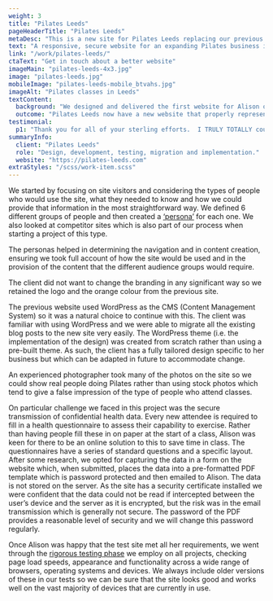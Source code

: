 ```yaml
---
weight: 3
title: "Pilates Leeds"
pageHeaderTitle: "Pilates Leeds"
metaDesc: "This is a new site for Pilates Leeds replacing our previous site. Greater competition and a significant development of the business drove the redesign."
text: "A responsive, secure website for an expanding Pilates business in Leeds. The site has a modern design and integrates with an external class booking and payments system. The owner uses the content management system to update the site on a regular basis."
link: "/work/pilates-leeds/"
ctaText: "Get in touch about a better website"
imageMain: "pilates-leeds-4x3.jpg"
image: "pilates-leeds.jpg"
mobileImage: "pilates-leeds-mobile_btvahs.jpg"
imageAlt: "Pilates classes in Leeds"
textContent:
  background: "We designed and delivered the first website for Alison of Pilates Leeds in December 2013 and in December 2017 we delivered a totally redesigned site. The reason for the new project was two-fold. Firstly, there is now more competition in Leeds for Pilates classes so there was a need to modernise and refresh the site to ensure it matched or exceeded the websites of others. Secondly, Pilates Leeds has grown and developed greatly in the three years since the original site went live. There are now 4 Pilates instructors apart from the owner, many more class types and several new venues. The site needed a different structure to allow visitors to easily find the information they needed."
  outcome: "Pilates Leeds now have a new website that properly represents the business as it is now. It is easy to use, fully mobile responsive and secure. The implementation of the online questionnaire saves on admin in classes and helps ensure that the necessary data is reliably collected. All the pages from the previous site are <a href='https://www.attractmore.uk/services/website-creation/website-migration-implementation/'>automatically redirected</a> to appropriate pages on the new site so visitors and search engines are not left with ‘page not found’ errors and it also serves to make sure that all social media posts that reference pages from the site, still function."
testimonial:
  p1: "Thank you for all of your sterling efforts.  I TRULY TOTALLY couldn't have done it without you and really didn't anticipate how much my business would grow as a result of the website. My business has grown much more than I had envisaged and this is entirely down to the quality of the website and the SEO.  All down to you."
summaryInfo:
  client: "Pilates Leeds"
  role: "Design, development, testing, migration and implementation."
  website: "https://pilates-leeds.com"
extraStyles: "/scss/work-item.scss"
---
```


We started by focusing on site visitors and considering the types of people who would use the site, what they needed to know and how we could provide that information in the most straightforward way. We defined 6 different groups of people and then created a [‘persona’](/services/website-creation/understanding-your-business/) for each one. We also looked at competitor sites which is also part of our process when starting a project of this type.

The personas helped in determining the navigation and in content creation, ensuring we took full account of how the site would be used and in the provision of the content that the different audience groups would require.

The client did not want to change the branding in any significant way so we retained the logo and the orange colour from the previous site.

The previous website used WordPress as the CMS (Content Management System) so it was a natural choice to continue with this. The client was familiar with using WordPress and we were able to migrate all the existing blog posts to the new site very easily. The WordPress theme (i.e. the implementation of the design) was created from scratch rather than using a pre-built theme. As such, the client has a fully tailored design specific to her business but which can be adapted in future to accommodate change.

An experienced photographer took many of the photos on the site so we could show real people doing Pilates rather than using stock photos which tend to give a false impression of the type of people who attend classes.

On particular challenge we faced in this project was the secure transmission of confidential health data. Every new attendee is required to fill in a health questionnaire to assess their capability to exercise. Rather than having people fill these in on paper at the start of a class, Alison was keen for there to be an online solution to this to save time in class. The questionnaires have a series of standard questions and a specific layout. After some research, we opted for capturing the data in a form on the website which, when submitted, places the data into a pre-formatted PDF template which is password protected and then emailed to Alison. The data is not stored on the server. As the site has a security certificate installed we were confident that the data could not be read if intercepted between the user’s device and the server as it is encrypted, but the risk was in the email transmission which is generally not secure. The password of the PDF provides a reasonable level of security and we will change this password regularly.

Once Alison was happy that the test site met all her requirements, we went through the [rigorous testing phase](/services/website-creation/web-development-website-testing/) we employ on all projects, checking page load speeds, appearance and functionality across a wide range of browsers, operating systems and devices. We always include older versions of these in our tests so we can be sure that the site looks good and works well on the vast majority of devices that are currently in use.

